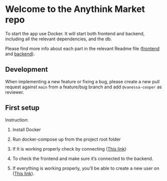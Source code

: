 # Welcome to the Anythink Market repo

To start the app use Docker. It will start both frontend and backend, including all the relevant dependencies, and the db.

Please find more info about each part in the relevant Readme file ([frontend](frontend/readme.md) and [backend](backend/README.md)).

## Development

When implementing a new feature or fixing a bug, please create a new pull request against `main` from a feature/bug branch and add `@vanessa-cooper` as reviewer.

## First setup

Instruction:

1. Install Docker

2. Run docker-compose up from the project root folder

3. If It is working properly check by connecting ([This link](http://localhost:3000/api/ping))

4. To check the frontend and make sure it’s connected to the backend.

5. If everything is working properly, you’ll be able to create a new user on ([This link](http://localhost:3001/register)).
